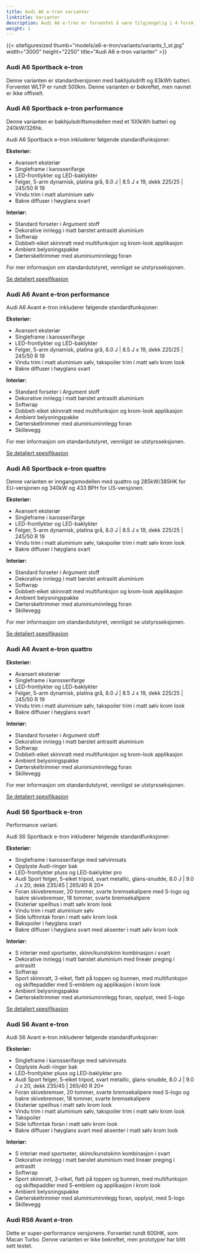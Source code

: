```yaml
---
title: Audi A6 e-tron varianter
linktitle: Varianter
description: Audi A6 e-tron er forventet å være tilgjengelig i 4 forskjellige varianter, med flere forventede varianter.
weight: 1
---
```


<!-- markdownlint-disable MD033 -->

{{< sitefiguresized thumb="models/a6-e-tron/variants/variants_1_st.jpg" width="3000" height="2250" title="Audi A6 e-tron varianter" >}}

### Audi A6 Sportback e-tron

Denne varianten er standardversjonen med bakhjulsdrift og 83kWh batteri. Forventet WLTP er rundt 500km. Denne varianten er bekreftet, men navnet er ikke offisielt.

### Audi A6 Sportback e-tron performance

Denne varianten er bakhjulsdriftsmodellen med et 100kWh batteri og 240kW/326hk.

Audi A6 Sportback e-tron inkluderer følgende standardfunksjoner:

**Eksteriør:**
- Avansert eksteriør
- Singleframe i karosserifarge
- LED-frontlykter og LED-baklykter
- Felger, 5-arm dynamisk, platina grå, 8.0 J | 8.5 J x 19, dekk 225/25 | 245/50 R 19
- Vindu trim i matt aluminium sølv
- Bakre diffuser i høyglans svart

**Interiør:**
- Standard forseter i Argument stoff
- Dekorative innlegg i matt børstet antrasitt aluminium
- Softwrap
- Dobbelt-eiket skinnratt med multifunksjon og krom-look applikasjon
- Ambient belysningspakke
- Dørterskeltrimmer med aluminiuminnlegg foran

For mer informasjon om standardutstyret, vennligst se utstyrsseksjonen.

[Se detaljert spesifikasjon](../specifications/)

### Audi A6 Avant e-tron performance

Audi A6 Avant e-tron inkluderer følgende standardfunksjoner:

**Eksteriør:**
- Avansert eksteriør
- Singleframe i karosserifarge
- LED-frontlykter og LED-baklykter
- Felger, 5-arm dynamisk, platina grå, 8.0 J | 8.5 J x 19, dekk 225/25 | 245/50 R 19
- Vindu trim i matt aluminium sølv, takspoiler trim i matt sølv krom look
- Bakre diffuser i høyglans svart

**Interiør:**
- Standard forseter i Argument stoff
- Dekorative innlegg i matt børstet antrasitt aluminium
- Softwrap
- Dobbelt-eiket skinnratt med multifunksjon og krom-look applikasjon
- Ambient belysningspakke
- Dørterskeltrimmer med aluminiuminnlegg foran
- Skillevegg

For mer informasjon om standardutstyret, vennligst se utstyrsseksjonen.

[Se detaljert spesifikasjon](../specifications/)

### Audi A6 Sportback e-tron quattro

Denne varianten er inngangsmodellen med quattro og 285kW/385HK for EU-versjonen og 340kW og 433 BPH for US-versjonen.

**Eksteriør:**
- Avansert eksteriør
- Singleframe i karosserifarge
- LED-frontlykter og LED-baklykter
- Felger, 5-arm dynamisk, platina grå, 8.0 J | 8.5 J x 19, dekk 225/25 | 245/50 R 19
- Vindu trim i matt aluminium sølv, takspoiler trim i matt sølv krom look
- Bakre diffuser i høyglans svart

**Interiør:**
- Standard forseter i Argument stoff
- Dekorative innlegg i matt børstet antrasitt aluminium
- Softwrap
- Dobbelt-eiket skinnratt med multifunksjon og krom-look applikasjon
- Ambient belysningspakke
- Dørterskeltrimmer med aluminiuminnlegg foran
- Skillevegg

For mer informasjon om standardutstyret, vennligst se utstyrsseksjonen.

[Se detaljert spesifikasjon](../specifications/)

### Audi A6 Avant e-tron quattro

**Eksteriør:**
- Avansert eksteriør
- Singleframe i karosserifarge
- LED-frontlykter og LED-baklykter
- Felger, 5-arm dynamisk, platina grå, 8.0 J | 8.5 J x 19, dekk 225/25 | 245/50 R 19
- Vindu trim i matt aluminium sølv, takspoiler trim i matt sølv krom look
- Bakre diffuser i høyglans svart

**Interiør:**
- Standard forseter i Argument stoff
- Dekorative innlegg i matt børstet antrasitt aluminium
- Softwrap
- Dobbelt-eiket skinnratt med multifunksjon og krom-look applikasjon
- Ambient belysningspakke
- Dørterskeltrimmer med aluminiuminnlegg foran
- Skillevegg

For mer informasjon om standardutstyret, vennligst se utstyrsseksjonen.

[Se detaljert spesifikasjon](../specifications/)

### Audi S6 Sportback e-tron

Performance variant.

Audi S6 Sportback e-tron inkluderer følgende standardfunksjoner:

**Eksteriør:**
- Singleframe i karosserifarge med sølvinnsats
- Opplyste Audi-ringer bak
- LED-frontlykter pluss og LED-baklykter pro
- Audi Sport felger, 5-eiket tripod, svart metallic, 
  glans-snudde, 8.0 J | 9.0 J x 20, dekk 235/45 | 265/40 R 20*
- Foran skivebremser, 20 tommer, svarte bremsekalipere med S-logo 
  og bakre skivebremser, 18 tommer, svarte bremsekalipere
- Eksteriør speilhus i matt sølv krom look
- Vindu trim i matt aluminium sølv
- Side luftinntak foran i matt sølv krom look
- Bakspoiler i høyglans svart
- Bakre diffuser i høyglans svart med aksenter i matt sølv krom look

**Interiør:**
- S interiør med sportseter, skinn/kunstskinn kombinasjon i svart
- Dekorative innlegg i matt børstet aluminium med lineær preging i antrasitt
- Softwrap
- Sport skinnratt, 3-eiket, flatt på toppen og bunnen, med 
  multifunksjon og skiftepaddler med S-emblem og applikasjon 
  i krom look
- Ambient belysningspakke
- Dørterskeltrimmer med aluminiuminnlegg foran, opplyst, 
  med S-logo

[Se detaljert spesifikasjon](../specifications/#audi-sq6-e-tron)

### Audi S6 Avant e-tron

Audi S6 Avant e-tron inkluderer følgende standardfunksjoner:

**Eksteriør:**
- Singleframe i karosserifarge med sølvinnsats
- Opplyste Audi-ringer bak
- LED-frontlykter pluss og LED-baklykter pro
- Audi Sport felger, 5-eiket tripod, svart metallic, glans-snudde, 8.0 J | 9.0 J x 20, dekk 235/45 | 265/40 R 20*
- Foran skivebremser, 20 tommer, svarte bremsekalipere med S-logo og bakre skivebremser, 18 tommer, svarte bremsekalipere
- Eksteriør speilhus i matt sølv krom look
- Vindu trim i matt aluminium sølv, takspoiler trim i matt sølv krom look
- Takspoiler
- Side luftinntak foran i matt sølv krom look
- Bakre diffuser i høyglans svart med aksenter i matt sølv krom look

**Interiør:**
- S interiør med sportseter, skinn/kunstskinn kombinasjon i svart
- Dekorative innlegg i matt børstet aluminium med lineær preging i antrasitt
- Softwrap
- Sport skinnratt, 3-eiket, flatt på toppen og bunnen, med multifunksjon og skiftepaddler med S-emblem og applikasjon i krom look
- Ambient belysningspakke
- Dørterskeltrimmer med aluminiuminnlegg foran, opplyst, med S-logo
- Skillevegg

### Audi RS6 Avant e-tron

Dette er super-performance versjonene. Forventet rundt 600HK, som Macan Turbo. Denne varianten er ikke bekreftet, men prototyper har blitt sett testet.
